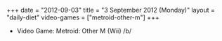 +++
date = "2012-09-03"
title = "3 September 2012 (Monday)"
layout = "daily-diet"
video-games = ["metroid-other-m"]
+++


* Video Game: Metroid: Other M {Wii} /b/